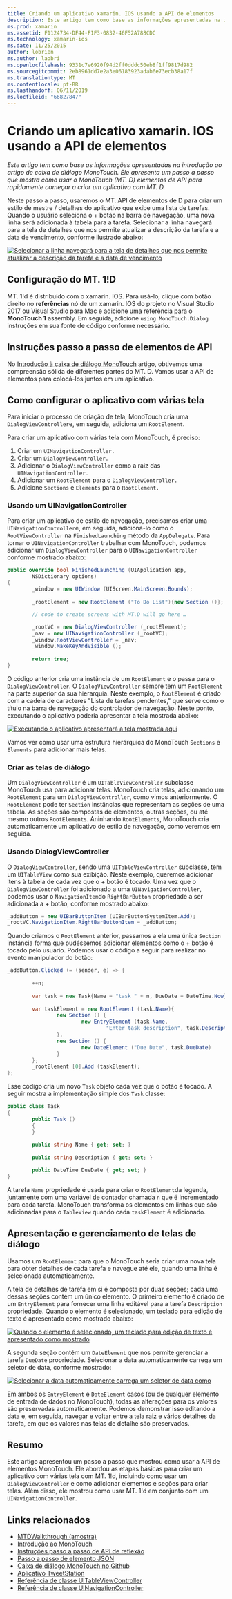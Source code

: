 ```yaml
---
title: Criando um aplicativo xamarin. IOS usando a API de elementos
description: Este artigo tem como base as informações apresentadas na introdução ao artigo de caixa de diálogo MonoTouch. Ele apresenta um passo a passo que mostra como usar o MonoTouch (MT. D) elementos de API para rapidamente começar a criar um aplicativo com MT. D.
ms.prod: xamarin
ms.assetid: F1124734-DF44-F1F3-0832-46F52A788CDC
ms.technology: xamarin-ios
ms.date: 11/25/2015
author: lobrien
ms.author: laobri
ms.openlocfilehash: 9331c7e6920f94d2ff0dddc50eb8f1ff9817d982
ms.sourcegitcommit: 2eb8961dd7e2a3e06183923adab6e73ecb38a17f
ms.translationtype: MT
ms.contentlocale: pt-BR
ms.lasthandoff: 06/11/2019
ms.locfileid: "66827847"
---
```

# <a name="creating-a-xamarinios-application-using-the-elements-api"></a>Criando um aplicativo xamarin. IOS usando a API de elementos

_Este artigo tem como base as informações apresentadas na introdução ao artigo de caixa de diálogo MonoTouch. Ele apresenta um passo a passo que mostra como usar o MonoTouch (MT. D) elementos de API para rapidamente começar a criar um aplicativo com MT. D._

Neste passo a passo, usaremos o MT. API de elementos de D para criar um estilo de mestre / detalhes do aplicativo que exibe uma lista de tarefas. Quando o usuário seleciona o <span class="ui"> + </span> botão na barra de navegação, uma nova linha será adicionada à tabela para a tarefa. Selecionar a linha navegará para a tela de detalhes que nos permite atualizar a descrição da tarefa e a data de vencimento, conforme ilustrado abaixo:

 [![](elements-api-walkthrough-images/01-task-list-app.png "Selecionar a linha navegará para a tela de detalhes que nos permite atualizar a descrição da tarefa e a data de vencimento")](elements-api-walkthrough-images/01-task-list-app.png#lightbox)

 ## <a name="setting-up-mtd"></a>Configuração do MT. 1!D

MT. 1!d é distribuído com o xamarin. IOS. Para usá-lo, clique com botão direito no **referências** nó de um xamarin. IOS do projeto no Visual Studio 2017 ou Visual Studio para Mac e adicione uma referência para o **MonoTouch 1** assembly. Em seguida, adicione `using MonoTouch.Dialog` instruções em sua fonte de código conforme necessário.

## <a name="elements-api-walkthrough"></a>Instruções passo a passo de elementos de API

No [Introdução à caixa de diálogo MonoTouch](~/ios/user-interface/monotouch.dialog/index.md) artigo, obtivemos uma compreensão sólida de diferentes partes do MT. D. Vamos usar a API de elementos para colocá-los juntos em um aplicativo.

## <a name="setting-up-the-multi-screen-application"></a>Como configurar o aplicativo com várias tela

Para iniciar o processo de criação de tela, MonoTouch cria uma `DialogViewController`e, em seguida, adiciona um `RootElement`.

Para criar um aplicativo com várias tela com MonoTouch, é preciso:

1.  Criar um `UINavigationController.`
1.  Criar um `DialogViewController.`
1.  Adicionar o `DialogViewController` como a raiz das  `UINavigationController.` 
1.  Adicionar um `RootElement` para o  `DialogViewController.`
1.  Adicione `Sections` e `Elements` para o  `RootElement.` 

### <a name="using-a-uinavigationcontroller"></a>Usando um UINavigationController

Para criar um aplicativo de estilo de navegação, precisamos criar uma `UINavigationController`e, em seguida, adicioná-lo como o `RootViewController` na `FinishedLaunching` método da `AppDelegate`. Para tornar o `UINavigationController` trabalhar com MonoTouch, podemos adicionar um `DialogViewController` para o `UINavigationController` conforme mostrado abaixo:

```csharp
public override bool FinishedLaunching (UIApplication app, 
        NSDictionary options)
{
        _window = new UIWindow (UIScreen.MainScreen.Bounds);
            
        _rootElement = new RootElement ("To Do List"){new Section ()};

        // code to create screens with MT.D will go here …

        _rootVC = new DialogViewController (_rootElement);
        _nav = new UINavigationController (_rootVC);
        _window.RootViewController = _nav;
        _window.MakeKeyAndVisible ();
            
        return true;
}
```

O código anterior cria uma instância de um `RootElement` e o passa para o `DialogViewController`. O `DialogViewController` sempre tem um `RootElement` na parte superior da sua hierarquia. Neste exemplo, o `RootElement` é criado com a cadeia de caracteres "Lista de tarefas pendentes," que serve como o título na barra de navegação do controlador de navegação. Neste ponto, executando o aplicativo poderia apresentar a tela mostrada abaixo:

 [![](elements-api-walkthrough-images/02-to-do-list-screen-.png "Executando o aplicativo apresentará a tela mostrada aqui")](elements-api-walkthrough-images/02-to-do-list-screen-.png#lightbox)

Vamos ver como usar uma estrutura hierárquica do MonoTouch `Sections` e `Elements` para adicionar mais telas.

### <a name="creating-the-dialog-screens"></a>Criar as telas de diálogo

Um `DialogViewController` é um `UITableViewController` subclasse MonoTouch usa para adicionar telas. MonoTouch cria telas, adicionando um `RootElement` para um `DialogViewController`, como vimos anteriormente. O `RootElement` pode ter `Section` instâncias que representam as seções de uma tabela.
As seções são compostas de elementos, outras seções, ou até mesmo outros `RootElements`. Aninhando `RootElements`, MonoTouch cria automaticamente um aplicativo de estilo de navegação, como veremos em seguida.

### <a name="using-dialogviewcontroller"></a>Usando DialogViewController

O `DialogViewController`, sendo uma `UITableViewController` subclasse, tem um `UITableView` como sua exibição. Neste exemplo, queremos adicionar itens à tabela de cada vez que o <span class="ui"> + </span> botão é tocado. Uma vez que o `DialogViewController` foi adicionado a uma `UINavigationController`, podemos usar o `NavigationItem`do `RightBarButton` propriedade a ser adicionada a <span class="ui"> + </span> botão, conforme mostrado abaixo:

```csharp
_addButton = new UIBarButtonItem (UIBarButtonSystemItem.Add);
_rootVC.NavigationItem.RightBarButtonItem = _addButton;
```

Quando criamos o `RootElement` anterior, passamos a ela uma única `Section` instância forma que pudéssemos adicionar elementos como o <span class="ui"> + </span> botão é tocado pelo usuário. Podemos usar o código a seguir para realizar no evento manipulador do botão:

```csharp
_addButton.Clicked += (sender, e) => {
                
        ++n;
                
        var task = new Task{Name = "task " + n, DueDate = DateTime.Now};
                
        var taskElement = new RootElement (task.Name){
                new Section () {
                        new EntryElement (task.Name, 
                                "Enter task description", task.Description)
                },
                new Section () {
                        new DateElement ("Due Date", task.DueDate)
                }
        };
        _rootElement [0].Add (taskElement);
};
```

Esse código cria um novo `Task` objeto cada vez que o botão é tocado. A seguir mostra a implementação simple dos `Task` classe:

```csharp
public class Task
{   
        public Task ()
        {
        }
        
        public string Name { get; set; }
        
        public string Description { get; set; }

        public DateTime DueDate { get; set; }
}
```

A tarefa `Name` propriedade é usada para criar o `RootElement`da legenda, juntamente com uma variável de contador chamada `n` que é incrementado para cada tarefa. MonoTouch transforma os elementos em linhas que são adicionadas para o `TableView` quando cada `taskElement` é adicionado.

## <a name="presenting-and-managing-dialog-screens"></a>Apresentação e gerenciamento de telas de diálogo

Usamos um `RootElement` para que o MonoTouch seria criar uma nova tela para obter detalhes de cada tarefa e navegue até ele, quando uma linha é selecionada automaticamente.

A tela de detalhes de tarefa em si é composta por duas seções; cada uma dessas seções contém um único elemento. O primeiro elemento é criado de um `EntryElement` para fornecer uma linha editável para a tarefa `Description` propriedade. Quando o elemento é selecionado, um teclado para edição de texto é apresentado como mostrado abaixo:

 [![](elements-api-walkthrough-images/03-create-task.png "Quando o elemento é selecionado, um teclado para edição de texto é apresentado como mostrado")](elements-api-walkthrough-images/03-create-task.png#lightbox)

A segunda seção contém um `DateElement` que nos permite gerenciar a tarefa `DueDate` propriedade. Selecionar a data automaticamente carrega um seletor de data, conforme mostrado:

 [![](elements-api-walkthrough-images/04-date-picker.png "Selecionar a data automaticamente carrega um seletor de data como")](elements-api-walkthrough-images/04-date-picker.png#lightbox)

Em ambos os `EntryElement` e `DateElement` casos (ou de qualquer elemento de entrada de dados no MonoTouch), todas as alterações para os valores são preservadas automaticamente. Podemos demonstrar isso editando a data e, em seguida, navegar e voltar entre a tela raiz e vários detalhes da tarefa, em que os valores nas telas de detalhe são preservados.

## <a name="summary"></a>Resumo

Este artigo apresentou um passo a passo que mostrou como usar a API de elementos MonoTouch. Ele abordou as etapas básicas para criar um aplicativo com várias tela com MT. 1!d, incluindo como usar um `DialogViewController` e como adicionar elementos e seções para criar telas. Além disso, ele mostrou como usar MT. 1!d em conjunto com um `UINavigationController`.

## <a name="related-links"></a>Links relacionados

- [MTDWalkthrough (amostra)](https://developer.xamarin.com/samples/monotouch/MTDWalkthrough/)
- [Introdução ao MonoTouch](~/ios/user-interface/monotouch.dialog/index.md)
- [Instruções passo a passo de API de reflexão](~/ios/user-interface/monotouch.dialog/reflection-api-walkthrough.md)
- [Passo a passo de elemento JSON](~/ios/user-interface/monotouch.dialog/json-element-walkthrough.md)
- [Caixa de diálogo MonoTouch no Github](https://github.com/migueldeicaza/MonoTouch.Dialog)
- [Aplicativo TweetStation](https://github.com/migueldeicaza/TweetStation)
- [Referência de classe UITableViewController](https://developer.apple.com/library/ios/#DOCUMENTATION/UIKit/Reference/UITableViewController_Class/Reference/Reference.html)
- [Referência de classe UINavigationController](https://developer.apple.com/library/ios/#documentation/UIKit/Reference/UINavigationController_Class/Reference/Reference.html)

